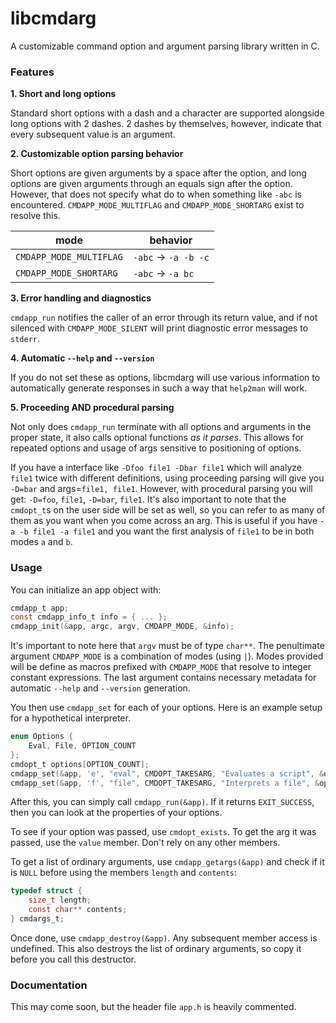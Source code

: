 # libcmdarg

A customizable command option and argument parsing library written in C.

### Features

**1. Short and long options**

Standard short options with a dash and a character are supported alongside long options with 2 dashes. 2 dashes by themselves, however, indicate that every subsequent value is an argument.

**2. Customizable option parsing behavior**

Short options are given arguments by a space after the option, and long options are given arguments through an equals sign after the option. However, that does not specify what do to when something like `-abc` is encountered. `CMDAPP_MODE_MULTIFLAG` and `CMDAPP_MODE_SHORTARG` exist to resolve this.

mode | behavior
---- | -------
`CMDAPP_MODE_MULTIFLAG` | `-abc` -> `-a -b -c`
`CMDAPP_MODE_SHORTARG` | `-abc` -> `-a bc`

**3. Error handling and diagnostics**

`cmdapp_run` notifies the caller of an error through its return value, and if not silenced with `CMDAPP_MODE_SILENT` will print diagnostic error messages to `stderr`.

**4. Automatic `--help` and `--version`**

If you do not set these as options, libcmdarg will use various information to automatically generate responses in such a way that `help2man` will work.

**5. Proceeding AND procedural parsing**

Not only does `cmdapp_run` terminate with all options and arguments in the proper state, it also calls optional functions *as it parses*. This allows for repeated options and usage of args sensitive to positioning of options.

If you have a interface like `-Dfoo file1 -Dbar file1` which will analyze `file1` twice with different definitions, using proceeding parsing will give you `-D=bar` and args=`file1, file1`. However, with procedural parsing you will get: `-D=foo`, `file1`, `-D=bar`, `file1`. It's also important to note that the `cmdopt_t`s on the user side will be set as well, so you can refer to as many of them as you want when you come across an arg. This is useful if you have `-a -b file1 -a file1` and you want the first analysis of `file1` to be in both modes `a` and `b`.

### Usage

You can initialize an app object with:

```c
cmdapp_t app;
const cmdapp_info_t info = { ... };
cmdapp_init(&app, argc, argv, CMDAPP_MODE, &info);
```

It's important to note here that `argv` must be of type `char**`. The penultimate argument `CMDAPP_MODE` is a combination of modes (using `|`). Modes provided will be define as macros prefixed with `CMDAPP_MODE` that resolve to integer constant expressions. The last argument contains necessary metadata for automatic `--help` and `--version` generation.

You then use `cmdapp_set` for each of your options. Here is an example setup for a hypothetical interpreter.

```c
enum Options {
    Eval, File, OPTION_COUNT
};
cmdopt_t options[OPTION_COUNT];
cmdapp_set(&app, 'e', "eval", CMDOPT_TAKESARG, "Evaluates a script", &options[Eval]);
cmdapp_set(&app, 'f', "file", CMDOPT_TAKESARG, "Interprets a file", &options[File]);
```

After this, you can simply call `cmdapp_run(&app)`. If it returns `EXIT_SUCCESS`, then you can look at the properties of your options.

To see if your option was passed, use `cmdopt_exists`. To get the arg it was passed, use the `value` member. Don't rely on any other members.

To get a list of ordinary arguments, use `cmdapp_getargs(&app)` and check if it is `NULL` before using the members `length` and `contents`:

```c
typedef struct {
    size_t length;
    const char** contents;
} cmdargs_t;
```

Once done, use `cmdapp_destroy(&app)`. Any subsequent member access is undefined. This also destroys the list of ordinary arguments, so copy it before you call this destructor.

### Documentation

This may come soon, but the header file `app.h` is heavily commented.
